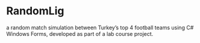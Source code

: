 # RandomLig
a random match simulation between Turkey’s top 4 football teams using C# Windows Forms, developed as part of a lab course project.
